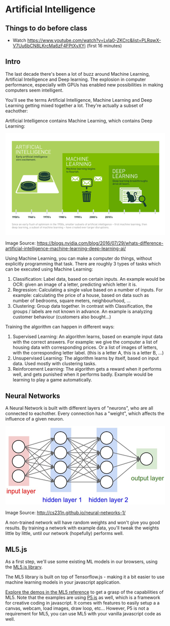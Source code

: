 # Artificial Intelligence

## Things to do before class

- Watch https://www.youtube.com/watch?v=LvIa0-ZKCrc&list=PLRqwX-V7Uu6bCN8LKrcMa6zF4FPtXyXYj (first 16 minutes)

## Intro

The last decade there's been a lot of buzz around Machine Learning, Artificial Intelligence and Deep learning. The explosion in computer performance, especially with GPUs has enabled new possibilities in making computers seem intelligent.

You'll see the terms Artificial Intelligence, Machine Learning and Deep Learning getting mixed together a lot. They're actually a subset of eachother:

Artificial Intelligence contains Machine Learning, which contains Deep Learning:

![ai timeline](images/ai-ml-dl-timeline.png)

Image Source: https://blogs.nvidia.com/blog/2016/07/29/whats-difference-artificial-intelligence-machine-learning-deep-learning-ai/ 

Using Machine Learning, you can make a computer do things, without explicitly programming that task. There are roughly 3 types of tasks which can be executed using Machine Learning:

1. Classification: Label data, based on certain inputs. An example would be OCR: given an image of a letter, predicting which letter it is.
2. Regression: Calculating a single value based on a number of inputs. For example: calculating the price of a house, based on data such as number of bedrooms, square meters, neighbourhood, ...
3. Clustering: Group data together. In contrast with Classification, the groups / labels are not known in advance. An example is analyzing customer behaviour (customers also bought...)

Training the algorithm can happen in different ways:

1. Supervised Learning: An algorithm learns, based on example input data with the correct answers. For example: we give the computer a list of housing data with corresponding prices. Or a list of images of letters, with the corresponding letter label. (this is a letter A, this is a letter B, ...)
2. Unsupervised Learning: The algorithm learns by itself, based on input data. Used mostly with clustering tasks.
3. Reinforcement Learning: The algorithm gets a reward when it performs well, and gets punished when it performs badly. Example would be learning to play a game automatically.

## Neural Networks

A Neural Network is built with different layers of "neurons", who are all connected to eachother. Every connection has a "weight", which affects the influence of a given neuron.

![neural network with 2 hidden layers](images/neural-net.jpg)

Image Source: http://cs231n.github.io/neural-networks-1/

A non-trained network will have random weights and won't give you good results. By training a network with example data, you'll tweak the weights little by little, until our network (hopefully) performs well.

## ML5.js

As a first step, we'll use some existing ML models in our browsers, using the [ML5.js library](https://ml5js.org/).

The ML5 library is built on top of Tensorflow.js - making it a bit easier to use machine learning models in your javascript application.

[Explore the demos in the ML5 reference](https://ml5js.org/reference/) to get a grasp of the capabilities of ML5. Note that the examples are using [P5.js](https://p5js.org/) as well, which is a framework for creative coding in javascript. It comes with features to easily setup a a canvas, webcam, load images, draw loop, etc... However, P5 is not a requirement for ML5, you can use ML5 with your vanilla javascript code as well.

